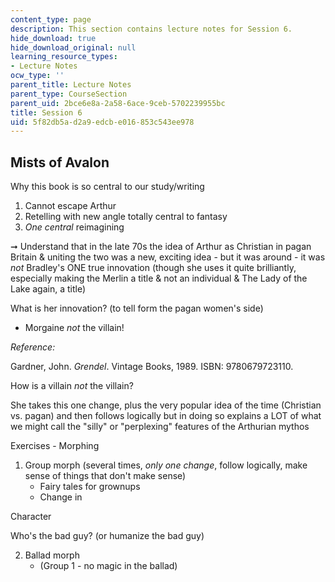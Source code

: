 ```yaml
---
content_type: page
description: This section contains lecture notes for Session 6.
hide_download: true
hide_download_original: null
learning_resource_types:
- Lecture Notes
ocw_type: ''
parent_title: Lecture Notes
parent_type: CourseSection
parent_uid: 2bce6e8a-2a58-6ace-9ceb-5702239955bc
title: Session 6
uid: 5f82db5a-d2a9-edcb-e016-853c543ee978
---
```


Mists of Avalon
---------------

Why this book is so central to our study/writing

1.  Cannot escape Arthur
2.  Retelling with new angle totally central to fantasy
3.  _One central_ reimagining

➞ Understand that in the late 70s the idea of Arthur as Christian in pagan Britain & uniting the two was a new, exciting idea - but it was around - it was _not_ Bradley's ONE true innovation (though she uses it quite brilliantly, especially making the Merlin a title & not an individual & The Lady of the Lake again, a title)

What is her innovation? (to tell form the pagan women's side)

*   Morgaine _not_ the villain!

_Reference:_

Gardner, John. _Grendel_. Vintage Books, 1989. ISBN: 9780679723110.

How is a villain _not_ the villain?

She takes this one change, plus the very popular idea of the time (Christian vs. pagan) and then follows logically but in doing so explains a LOT of what we might call the "silly" or "perplexing" features of the Arthurian mythos

Exercises - Morphing

1.  Group morph (several times, _only one change_, follow logically, make sense of things that don't make sense)
    *   Fairy tales for grownups
    *   Change in

Character

Who's the bad guy? (or humanize the bad guy)

2.  Ballad morph
    *   (Group 1 - no magic in the ballad)